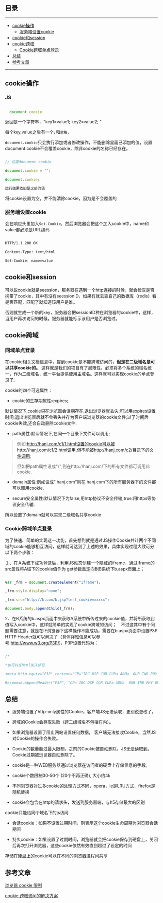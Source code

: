 ## 目录
---
- [cookie操作](#cookie操作)
  - [服务端设置cookie](#服务端设置cookie)
- [cookie和session](#cookie和session)
- [cookie跨域](#cookie跨域)
  - [Cookie跨域单点登录  ](#Cookie跨域单点登录--)
- [总结](#总结)
- [参考文章](#参考文章)
---

## cookie操作
### JS```js  document.cookie```返回是一个字符串，"key1=value1; key2=value2; "每个key,value之后有一个`;`和`空格`，`document.cookie`只会执行添加或者修改操作，不能删除里面已添加的值，设置document.cookie不会覆盖cookie，除非cookie的名称已经存在。```js// 设置document.cookiedocument.cookie = "";document.cookie;运行结果依旧是之前的值```将cookie设置为空，并不能清除cookie，因为是不会覆盖的### 服务端设置cookie
会在响应头里加入`Set-Cookie`，然后浏览器会把这个加入cookie中，name和value都必须是URL编码```htmlHTTP/1.1 200 OKContent-Type: text/htmlSet-Cookie: name=value```## cookie和session
可以说cookie就是seession，服务器在遇到一个http连接的时候，就会检查是否携带了cookie，其中有没有seessionID，如果有就去查自己的数据库（redis）看是否匹配，匹配了就知道该用户是谁。否则就生成一个新的key，服务器会把sessionID种在浏览器的cookie中，这样，当用户再次访问的时候，服务器就能标示该用户是否浏览过。## cookie跨域
### 同域单点登录在cookie相关文档信息中，提到cookie是不能跨域访问的，**但是在二级域名是可以共享cookie的。** 这样就是我们的项目有了局限性，必须将多个系统的域名统一，作为二级域名，统一平台提供使用主域名。这样就可以实现cookie的单点登录了。cookie的四个可选属性：- cookie的生存期属性:expires;默认情况下,cookie只在浏览器会话期存在.退出浏览器就丢失;可以用expires设置时间;退出浏览器后就不会丢失并存为客户端浏览器的cookie文件;过了时间后cookie失效,还会自动删除cookie文件. - path属性:默认情况下,在同一个目录下文件可以调用;  >例如:http://hanj.com/c1/1.html设置的cookie可以被http://hanj.com/c1/2.html调用.但不能被http://hanj.com/c2/目录下的文件调用;  > 但如把path属性设成"/";则在http://hanj.com/下的所有文件都可调用此cookie.  - domain属性:例如设成".hanj.com"则在.hanj.com下的所有服务器下的文件都可以调用cookie.  - secure安全属性:默认情况下为false;用http协议不安全传输;true:用https等协议安全传输. 所以设置了domain就可以实现二级域名共享cookie### Cookie跨域单点登录  
为了快速、简单的实现这一功能，首先想到就是通过JS操作Cookie并让两个不同域的cookie能够相互访问，这样就可达到了上述的效果，具体实现过程大致可分以下两个步骤：  １、在Ａ系统下成功登录后，利用JS动态创建一个隐藏的iframe，通过iframe的src属性将A域下的cookie值作为 get参数重定向到B系统下b.aspx页面上；  ```jsvar _frm = document.createElement("iframe"); _frm.style.display="none";  _frm.src="http://b.com/b.jsp?test_cookie=xxxxx";  document.body.appendChild(_frm);  ```2、在B系统的b.aspx页面中来获取A系统中所传过来的cookie值，并将所获取到值写入cookie中，这样就简单的实现了cookie跨域的访问；　不过这其中有个问题需要注意，就是在IE浏览器下这样操作不能成功，需要在b.aspx页面中设置P3P HTTP Header就可以解决了（具体詳細信息可以参考:http://www.w3.org/P3P/)，P3P设置代码为： ```js/* *也可以在html加入标记 <meta http-equiv="P3P" content='CP="IDC DSP COR CURa ADMa  OUR IND PHY ONL COM STA"'>Response.AppendHeader("P3P", "CP='IDC DSP COR CURa ADMa  OUR IND PHY ONL COM STA'"); ```## 总结
- 服务端设置了http-only属性的Cookie，客户端JS无法读取，更别说更改了。- 跨域的Cookie会存取失败（跨二级域名不包括在内）。- 如果浏览器设置了阻止网站设置任何数据， 客户端无法接收Cookie，当然JS对Cookie的操作会失败。- Cookie的数量超过最大限制，之前的Cookie被自动删除，JS无法读取到。Cookie过期被浏览器自动删除了。- cookie是一种WEB服务器通过浏览器在访问者的硬盘上存储信息的手段。- cookie个数限制30-50个 (20个不再正确), 大小约4k- 不同浏览器对过多cookie的处理方式不同，opera，ie是LRU方式，firefox是随机替换- cookie会包含在http的请求头，发送到服务器端，与h5存储最大的区别cookie只能给同个域名下的js访问- 会话cookie：如果不设置过期时间，则表示这个cookie生命周期为浏览器会话期间- 持久cookie：如果设置了过期时间，浏览器就会把cookie保存到硬盘上，关闭后再次打开浏览器，这些cookie依然有效直到超过了设定的时间存储在硬盘上的cookie可以在不同的浏览器进程间共享## 参考文章
[浏览器 cookie 限制](http://www.planabc.net/2008/05/22/browser_cookie_restrictions/)[cookie 跨域访问的解决方案](http://www.cnblogs.com/sueris/p/5674169.html)